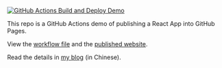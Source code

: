 [![GitHub Actions Build and Deploy Demo](https://github.com/gloomyKevin/github-actions-demo/actions/workflows/ci.yml/badge.svg?branch=master)](https://github.com/gloomyKevin/github-actions-demo/actions/workflows/ci.yml)

This repo is a GitHub Actions demo of publishing a React App into GitHub Pages.

View the [workflow file](./.github/workflows/ci.yml) and the [published website](https://ruanyf.github.io/github-actions-demo).

Read the details in [my blog](http://www.ruanyifeng.com/blog/2019/09/getting-started-with-github-actions.html) (in Chinese).
